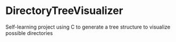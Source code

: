 # DirectoryTreeVisualizer
Self-learning project using C to generate a tree structure to visualize possible directories 
